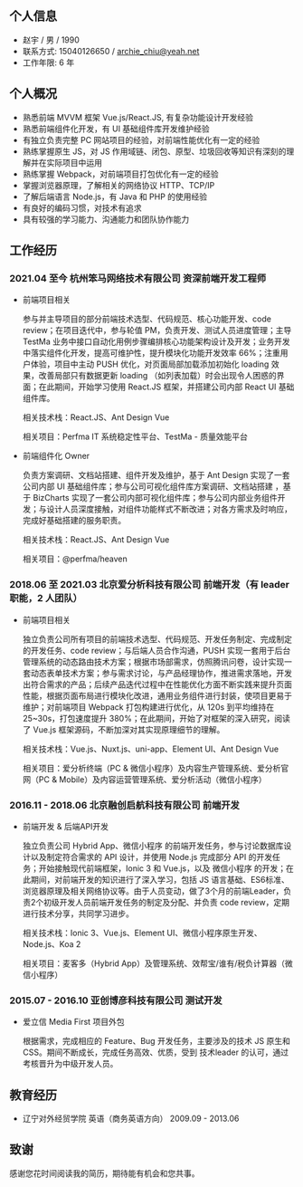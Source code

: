 ## 个人信息

- 赵宇 / 男 / 1990
- 联系方式: 15040126650 / archie_chiu@yeah.net
- 工作年限: 6 年

## 个人概况

- 熟悉前端 MVVM 框架 Vue.js/React.JS, 有复杂功能设计开发经验
- 熟悉前端组件化开发，有 UI 基础组件库开发维护经验
- 有独立负责完整 PC 网站项目的经验，对前端性能优化有一定的经验
- 熟练掌握原生 JS，对 JS 作用域链、闭包、原型、垃圾回收等知识有深刻的理解并在实际项目中运用
- 熟练掌握 Webpack，对前端项目打包优化有一定的经验
- 掌握浏览器原理，了解相关的网络协议 HTTP、TCP/IP
- 了解后端语言 Node.js，有 Java 和 PHP 的使用经验
- 有良好的编码习惯，对技术有追求
- 具有较强的学习能力、沟通能力和团队协作能力

## 工作经历

### 2021.04 至今 杭州笨马网络技术有限公司 资深前端开发工程师

- 前端项目相关

  参与并主导项目的部分前端技术选型、代码规范、核心功能开发、code review；在项目迭代中，参与轮值 PM，负责开发、测试人员进度管理；主导 TestMa 业务中接口自动化用例步骤编排核心功能架构设计及开发；业务开发中落实组件化开发，提高可维护性，提升模块化功能开发效率 66%；注重用户体验，项目中主动 PUSH 优化，对页面局部加载添加初始化 loading 效果，改善局部只有数据更新 loading （如列表加载）时会出现令人困惑的界面；在此期间，开始学习使用 React.JS 框架，并搭建公司内部 React UI 基础组件库。

  相关技术栈：React.JS、Ant Design Vue

  相关项目：Perfma IT 系统稳定性平台、TestMa - 质量效能平台

- 前端组件化 Owner

  负责方案调研、文档站搭建、组件开发及维护，基于 Ant Design 实现了一套公司内部 UI 基础组件库；参与公司可视化组件库方案调研、文档站搭建
，基于 BizCharts 实现了一套公司内部可视化组件库；参与公司内部业务组件开发；与设计人员深度接触，对组件功能样式不断改进；对各方需求及时响应，完成好基础搭建的服务职责。

  相关技术栈：React.JS、Ant Design Vue

  相关项目：@perfma/heaven

### 2018.06 至 2021.03 北京爱分析科技有限公司 前端开发（有 leader 职能，2 人团队）

- 前端项目相关

  独立负责公司所有项目的前端技术选型、代码规范、开发任务制定、完成制定的开发任务、code review；与后端人员合作沟通，PUSH 实现一套用于后台管理系统的动态路由技术方案；根据市场部需求，仿照腾讯问卷，设计实现一套动态表单技术方案；参与需求讨论，与产品经理协作，推进需求落地，开发出符合需求的产品；后续产品迭代过程中在性能优化方面不断实践来提升页面性能，根据页面布局进行模块化改进，通用业务组件进行封装，使项目更易于维护；对前端项目 Webpack 打包构建进行优化，从 120s 到平均维持在 25~30s，打包速度提升 380%；在此期间，开始了对框架的深入研究，阅读了 Vue.js 框架源码，不断加深对其实现原理细节的理解。

  相关技术栈：Vue.js、Nuxt.js、uni-app、Element UI、Ant Design Vue

  相关项目：爱分析终端（PC & 微信小程序）及内容生产管理系统、爱分析官网（PC & Mobile）及内容运营管理系统、爱分析活动（微信小程序）

### 2016.11 - 2018.06 北京融创启航科技有限公司 前端开发

- 前端开发 & 后端API开发

  独立负责公司 Hybrid App、微信小程序 的前端开发任务，参与讨论数据库设计以及制定符合需求的 API 设计，并使用 Node.js 完成部分 API 的开发任务；开始接触现代前端框架，Ionic 3 和 Vue.js，以及 微信小程序 的开发；在此期间，对前端开发的知识进行了深入学习，包括 JS 语言基础、ES6标准、浏览器原理及相关网络协议等。由于人员变动，做了3个月的前端Leader，负责2个初级开发人员前端开发任务的制定及分配、并负责 code review，定期进行技术分享，共同学习进步。

  相关技术栈：Ionic 3、Vue.js、Element UI、微信小程序原生开发、Node.js、Koa 2

  相关项目：麦客多（Hybrid App）及管理系统、效帮宝/谁有/税负计算器（微信小程序）

### 2015.07 - 2016.10 亚创博彦科技有限公司 测试开发

- 爱立信 Media First 项目外包

  根据需求，完成相应的 Feature、Bug 开发任务，主要涉及的技术 JS 原生和 CSS。期间不断成长，完成任务高效、优质，受到 技术leader 的认可，通过考核晋升为中级开发人员。

## 教育经历

- 辽宁对外经贸学院 英语（商务英语方向） 2009.09 - 2013.06

## 致谢

感谢您花时间阅读我的简历，期待能有机会和您共事。
